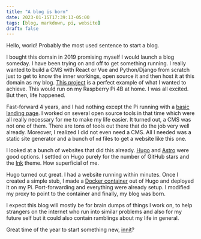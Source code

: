 ```yaml
---
title: "A blog is born"
date: 2023-01-15T17:39:13-05:00
tags: [blog, markdown, pi, website]
draft: false
---
```


Hello, world! Probably the most used sentence to start a blog.

I bought this domain in 2019 promising myself I would launch a blog
someday. I have been trying on and off to get something running. I really wanted
to build a CMS with React or Vue and Python/Django from scratch just to get to
know the inner workings, open source it and then host it at this domain as my blog.
[This project](https://github.com/rob32/dev-case) is a perfect example of what I wanted to achieve.
This would run on my Raspberry Pi 4B at home. I was all excited. But then, life happened.

Fast-forward 4 years, and I had nothing except the Pi running with a [basic landing page](https://github.com/viseshrp/portfolio). I worked on several open source tools in
that time which were all really necessary for me to make my life easier. It turned out, a CMS was not one
 of them. There are tons of tools out there that do the job very well already. Moreover, I realized
 I did not even need a CMS. All I needed was a static site generator and a bunch of `md` files to
 get a website like this one.

 I looked at a bunch of websites that did this already.
 [Hugo](https://gohugo.io/) and [Astro](https://astro.build/) were good options. I settled on Hugo purely for the number of GitHub stars and the [Ink]() theme. How superficial of me.

 Hugo turned out great. I had a website running within minutes. Once I created a simple stub, I made a [Docker container](https://github.com/viseshrp/website) out of Hugo and deployed it on my Pi.
 Port-forwarding and everything were already setup. I modified my proxy to point to the container and finally, my blog was born.

 I expect this blog will mostly be for brain dumps of things I work on, to help strangers on the internet who run into similar problems and also for my future self but it could also contain ramblings about my life in general.

Great time of the year to start something new, [innit](https://github.com/viseshrp/website/commit/b58b191c4977ef847891279f3aaecb9c4a1ba43b)?
